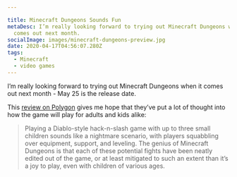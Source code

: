 ```yaml
---

title: Minecraft Dungeons Sounds Fun
metaDesc: I’m really looking forward to trying out Minecraft Dungeons when it
  comes out next month.
socialImage: images/minecraft-dungeons-preview.jpg
date: 2020-04-17T04:56:07.280Z
tags:
  - Minecraft
  - video games
---
```

I’m really looking forward to trying out Minecraft Dungeons when it comes out next month - May 25 is the release date. 

This [review on Polygon]() gives me hope that they’ve put a lot of thought into how the game will play for adults and kids alike:

> Playing a Diablo-style hack-n-slash game with up to three small children sounds like a nightmare scenario, with players squabbling over equipment, support, and leveling. The genius of Minecraft Dungeons is that each of these potential fights have been neatly edited out of the game, or at least mitigated to such an extent than it’s a joy to play, even with children of various ages.